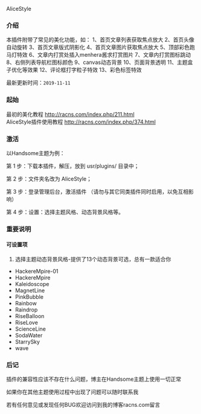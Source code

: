 AliceStyle
### 介绍

本插件附带了常见的美化功能，如：
	1、首页文章列表获取焦点放大
	2、首页头像自动旋转
	3、首页文章版式阴影化
	4、首页文章图片获取焦点放大
	5、顶部彩色跑马灯特效
	6、文章内打赏处插入menhera酱求打赏图片
	7、文章内打赏图标跳动
	8、右侧列表导航栏图标颜色
	9、canvas动态背景
	10、页面背景透明
	11、主题盒子优化等效果
	12、评论框打字粒子特效
	13、彩色标签特效

最新更新时间：`2019-11-11`

### 起始

最初的美化教程  http://racns.com/index.php/211.html  
AliceStyle插件使用教程  http://racns.com/index.php/374.html


### 激活

以Handsome主题为例：

第 1 步：下载本插件，解压，放到 usr/plugins/ 目录中；

第 2 步：文件夹名改为 AliceStyle；

第 3 步：登录管理后台，激活插件 （请勿与其它同类插件同时启用，以免互相影响）

第 4 步：设置：选择主题风格、动态背景风格等。


### 重要说明

#### 可设置项

1. 选择主题动态背景风格-提供了13个动态背景可选，总有一款适合你

- HackereMpire-01
- HackereMpire
- Kaleidoscope
- MagnetLine
- PinkBubble
- Rainbow
- Raindrop
- RiseBalloon
- RiseLove
- ScienceLine
- SodaWater
- StarrySky
- wave


### 后记

插件的兼容性应该不存在什么问题，博主在Handsome主题上使用一切正常

如果你在其他主题使用过程中出现了问题可以随时联系我

若有任何意见或发现任何BUG欢迎访问到我的博客racns.com留言
